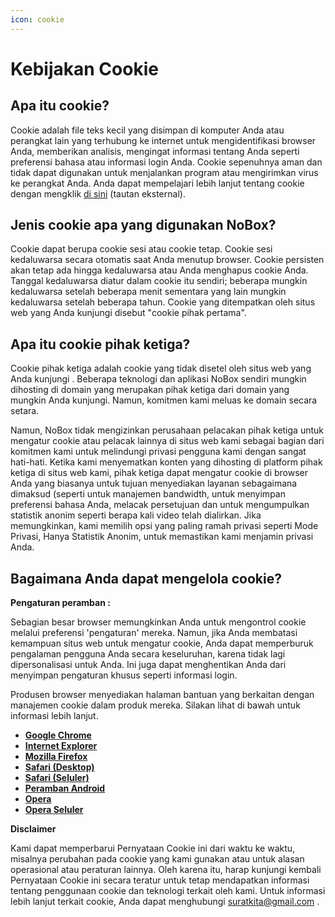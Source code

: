 ```yaml
---
icon: cookie
---
```


# Kebijakan Cookie

## **Apa itu cookie?**

Cookie adalah file teks kecil yang disimpan di komputer Anda atau perangkat lain yang terhubung ke internet untuk mengidentifikasi browser Anda, memberikan analisis, mengingat informasi tentang Anda seperti preferensi bahasa atau informasi login Anda. Cookie sepenuhnya aman dan tidak dapat digunakan untuk menjalankan program atau mengirimkan virus ke perangkat Anda. Anda dapat mempelajari lebih lanjut tentang cookie dengan mengklik [di sini](https://www.cloudflare.com/en-in/learning/privacy/what-are-cookies/) (tautan eksternal).

## **Jenis cookie apa yang digunakan NoBox?**

Cookie dapat berupa cookie sesi atau cookie tetap. Cookie sesi kedaluwarsa secara otomatis saat Anda menutup browser. Cookie persisten akan tetap ada hingga kedaluwarsa atau Anda menghapus cookie Anda. Tanggal kedaluwarsa diatur dalam cookie itu sendiri; beberapa mungkin kedaluwarsa setelah beberapa menit sementara yang lain mungkin kedaluwarsa setelah beberapa tahun. Cookie yang ditempatkan oleh situs web yang Anda kunjungi disebut "cookie pihak pertama".

## **Apa itu cookie pihak ketiga?**

Cookie pihak ketiga adalah cookie yang tidak disetel oleh situs web yang Anda kunjungi . Beberapa teknologi dan aplikasi NoBox sendiri mungkin dihosting di domain yang merupakan pihak ketiga dari domain yang mungkin Anda kunjungi. Namun, komitmen kami meluas ke domain secara setara.

Namun, NoBox tidak mengizinkan perusahaan pelacakan pihak ketiga untuk mengatur cookie atau pelacak lainnya di situs web kami sebagai bagian dari komitmen kami untuk melindungi privasi pengguna kami dengan sangat hati-hati. Ketika kami menyematkan konten yang dihosting di platform pihak ketiga di situs web kami, pihak ketiga dapat mengatur cookie di browser Anda yang biasanya untuk tujuan menyediakan layanan sebagaimana dimaksud (seperti untuk manajemen bandwidth, untuk menyimpan preferensi bahasa Anda, melacak persetujuan dan untuk mengumpulkan statistik anonim seperti berapa kali video telah dialirkan. Jika memungkinkan, kami memilih opsi yang paling ramah privasi seperti Mode Privasi, Hanya Statistik Anonim, untuk memastikan kami menjamin privasi Anda.

## **Bagaimana Anda dapat mengelola cookie?**

**Pengaturan peramban :**

Sebagian besar browser memungkinkan Anda untuk mengontrol cookie melalui preferensi 'pengaturan' mereka. Namun, jika Anda membatasi kemampuan situs web untuk mengatur cookie, Anda dapat memperburuk pengalaman pengguna Anda secara keseluruhan, karena tidak lagi dipersonalisasi untuk Anda. Ini juga dapat menghentikan Anda dari menyimpan pengaturan khusus seperti informasi login.

Produsen browser menyediakan halaman bantuan yang berkaitan dengan manajemen cookie dalam produk mereka. Silakan lihat di bawah untuk informasi lebih lanjut.

* [**Google Chrome**](https://support.google.com/chrome/answer/95647?hl=en)
* [**Internet Explorer**](https://support.microsoft.com/en-us/kb/260971)
* [**Mozilla Firefox**](https://support.mozilla.org/en-US/kb/cookies-information-websites-store-on-your-computer)
* [**Safari (Desktop)**](https://support.apple.com/en-in/guide/safari/sfri11471/mac)
* [**Safari (Seluler)**](https://support.apple.com/en-us/HT201265)
* [**Peramban Android**](https://support.google.com/ics/nexus/bin/answer.py?hl=en\&answer=2425067)
* [**Opera**](http://www.opera.com/help)
* [**Opera Seluler**](http://www.opera.com/help/mobile/android#privacy)

**Disclaimer**

Kami dapat memperbarui Pernyataan Cookie ini dari waktu ke waktu, misalnya perubahan pada cookie yang kami gunakan atau untuk alasan operasional atau peraturan lainnya. Oleh karena itu, harap kunjungi kembali Pernyataan Cookie ini secara teratur untuk tetap mendapatkan informasi tentang penggunaan cookie dan teknologi terkait oleh kami. Untuk informasi lebih lanjut terkait cookie, Anda dapat menghubungi [suratkita@gmail.com](mailto:suratkita@gmail.com) .
